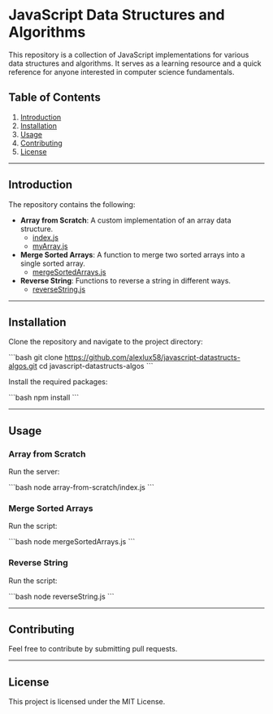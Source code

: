 # JavaScript Data Structures and Algorithms

This repository is a collection of JavaScript implementations for various data structures and algorithms. It serves as a learning resource and a quick reference for anyone interested in computer science fundamentals.

## Table of Contents

1. [Introduction](#introduction)
2. [Installation](#installation)
3. [Usage](#usage)
4. [Contributing](#contributing)
5. [License](#license)

---

## Introduction

The repository contains the following:

- **Array from Scratch**: A custom implementation of an array data structure.
  - [index.js](https://github.com/alexlux58/javascript-datastructs-algos/blob/main/array-from-scratch/index.js)
  - [myArray.js](https://github.com/alexlux58/javascript-datastructs-algos/blob/main/array-from-scratch/myArray.js)
- **Merge Sorted Arrays**: A function to merge two sorted arrays into a single sorted array.
  - [mergeSortedArrays.js](https://github.com/alexlux58/javascript-datastructs-algos/blob/main/mergeSortedArrays.js)
- **Reverse String**: Functions to reverse a string in different ways.
  - [reverseString.js](https://github.com/alexlux58/javascript-datastructs-algos/blob/main/reverseString.js)

---

## Installation

Clone the repository and navigate to the project directory:

\`\`\`bash
git clone https://github.com/alexlux58/javascript-datastructs-algos.git
cd javascript-datastructs-algos
\`\`\`

Install the required packages:

\`\`\`bash
npm install
\`\`\`

---

## Usage

### Array from Scratch

Run the server:

\`\`\`bash
node array-from-scratch/index.js
\`\`\`

### Merge Sorted Arrays

Run the script:

\`\`\`bash
node mergeSortedArrays.js
\`\`\`

### Reverse String

Run the script:

\`\`\`bash
node reverseString.js
\`\`\`

---

## Contributing

Feel free to contribute by submitting pull requests.

---

## License

This project is licensed under the MIT License.
